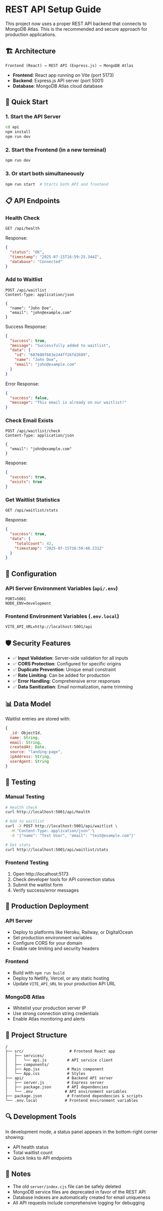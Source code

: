 # REST API Setup Guide

This project now uses a proper REST API backend that connects to MongoDB Atlas. This is the recommended and secure approach for production applications.

## 🏗️ Architecture

```
Frontend (React) → REST API (Express.js) → MongoDB Atlas
```

- **Frontend**: React app running on Vite (port 5173)
- **Backend**: Express.js API server (port 5001)
- **Database**: MongoDB Atlas cloud database

## 🚀 Quick Start

### 1. Start the API Server
```bash
cd api
npm install
npm run dev
```

### 2. Start the Frontend (in a new terminal)
```bash
npm run dev
```

### 3. Or start both simultaneously
```bash
npm run start  # Starts both API and frontend
```

## 📋 API Endpoints

### Health Check
```http
GET /api/health
```
Response:
```json
{
  "status": "OK",
  "timestamp": "2025-07-15T16:59:25.344Z",
  "database": "Connected"
}
```

### Add to Waitlist
```http
POST /api/waitlist
Content-Type: application/json

{
  "name": "John Doe",
  "email": "john@example.com"
}
```

Success Response:
```json
{
  "success": true,
  "message": "Successfully added to waitlist",
  "data": {
    "id": "687688f663e244ff26fd2609",
    "name": "John Doe",
    "email": "john@example.com"
  }
}
```

Error Response:
```json
{
  "success": false,
  "message": "This email is already on our waitlist!"
}
```

### Check Email Exists
```http
POST /api/waitlist/check
Content-Type: application/json

{
  "email": "john@example.com"
}
```

Response:
```json
{
  "success": true,
  "exists": true
}
```

### Get Waitlist Statistics
```http
GET /api/waitlist/stats
```

Response:
```json
{
  "success": true,
  "data": {
    "totalCount": 42,
    "timestamp": "2025-07-15T16:59:48.231Z"
  }
}
```

## 🔧 Configuration

### API Server Environment Variables (`api/.env`)
```env
PORT=5001
NODE_ENV=development
```

### Frontend Environment Variables (`.env.local`)
```env
VITE_API_URL=http://localhost:5001/api
```

## 🛡️ Security Features

- ✅ **Input Validation**: Server-side validation for all inputs
- ✅ **CORS Protection**: Configured for specific origins
- ✅ **Duplicate Prevention**: Unique email constraint
- ✅ **Rate Limiting**: Can be added for production
- ✅ **Error Handling**: Comprehensive error responses
- ✅ **Data Sanitization**: Email normalization, name trimming

## 📊 Data Model

Waitlist entries are stored with:
```javascript
{
  _id: ObjectId,
  name: String,
  email: String,
  createdAt: Date,
  source: "landing-page",
  ipAddress: String,
  userAgent: String
}
```

## 🧪 Testing

### Manual Testing
```bash
# Health check
curl http://localhost:5001/api/health

# Add to waitlist
curl -X POST http://localhost:5001/api/waitlist \
  -H "Content-Type: application/json" \
  -d '{"name": "Test User", "email": "test@example.com"}'

# Get stats
curl http://localhost:5001/api/waitlist/stats
```

### Frontend Testing
1. Open http://localhost:5173
2. Check developer tools for API connection status
3. Submit the waitlist form
4. Verify success/error messages

## 🚀 Production Deployment

### API Server
- Deploy to platforms like Heroku, Railway, or DigitalOcean
- Set production environment variables
- Configure CORS for your domain
- Enable rate limiting and security headers

### Frontend
- Build with `npm run build`
- Deploy to Netlify, Vercel, or any static hosting
- Update `VITE_API_URL` to your production API URL

### MongoDB Atlas
- Whitelist your production server IP
- Use strong connection string credentials
- Enable Atlas monitoring and alerts

## 📁 Project Structure

```
/
├── src/                    # Frontend React app
│   ├── services/
│   │   └── api.js         # API service client
│   ├── components/
│   ├── App.jsx            # Main component
│   └── App.css            # Styles
├── api/                   # Backend API server
│   ├── server.js          # Express server
│   ├── package.json       # API dependencies
│   └── .env              # API environment variables
├── package.json           # Frontend dependencies & scripts
└── .env.local            # Frontend environment variables
```

## 🔍 Development Tools

In development mode, a status panel appears in the bottom-right corner showing:
- API health status
- Total waitlist count
- Quick links to API endpoints

## 📝 Notes

- The old `server/index.cjs` file can be safely deleted
- MongoDB service files are deprecated in favor of the REST API
- Database indexes are automatically created for email uniqueness
- All API requests include comprehensive logging for debugging
